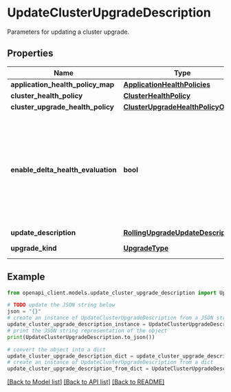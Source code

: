 # UpdateClusterUpgradeDescription

Parameters for updating a cluster upgrade.

## Properties

Name | Type | Description | Notes
------------ | ------------- | ------------- | -------------
**application_health_policy_map** | [**ApplicationHealthPolicies**](ApplicationHealthPolicies.md) |  | [optional] 
**cluster_health_policy** | [**ClusterHealthPolicy**](ClusterHealthPolicy.md) |  | [optional] 
**cluster_upgrade_health_policy** | [**ClusterUpgradeHealthPolicyObject**](ClusterUpgradeHealthPolicyObject.md) |  | [optional] 
**enable_delta_health_evaluation** | **bool** | When true, enables delta health evaluation rather than absolute health evaluation after completion of each upgrade domain. | [optional] 
**update_description** | [**RollingUpgradeUpdateDescription**](RollingUpgradeUpdateDescription.md) |  | [optional] 
**upgrade_kind** | [**UpgradeType**](UpgradeType.md) |  | [optional] [default to UpgradeType.ROLLING]

## Example

```python
from openapi_client.models.update_cluster_upgrade_description import UpdateClusterUpgradeDescription

# TODO update the JSON string below
json = "{}"
# create an instance of UpdateClusterUpgradeDescription from a JSON string
update_cluster_upgrade_description_instance = UpdateClusterUpgradeDescription.from_json(json)
# print the JSON string representation of the object
print(UpdateClusterUpgradeDescription.to_json())

# convert the object into a dict
update_cluster_upgrade_description_dict = update_cluster_upgrade_description_instance.to_dict()
# create an instance of UpdateClusterUpgradeDescription from a dict
update_cluster_upgrade_description_from_dict = UpdateClusterUpgradeDescription.from_dict(update_cluster_upgrade_description_dict)
```
[[Back to Model list]](../README.md#documentation-for-models) [[Back to API list]](../README.md#documentation-for-api-endpoints) [[Back to README]](../README.md)


